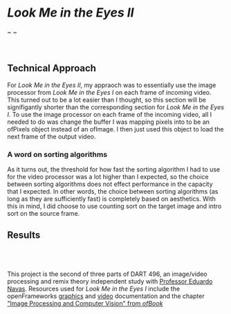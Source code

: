 # _Look Me in the Eyes II_

~      ~
<br><br><br>
## Technical Approach
For _Look Me in the Eyes II_, my appraoch was to essentially use the image processor from _Look Me in the Eyes I_ on each frame of incoming video. This turned out to be a lot easier than I thought, so this section will be signifigantly shorter than the corresponding section for _Look Me in the Eyes I_. To use the image processor on each frame of the incoming video, all I needed to do was change the buffer I was mapping pixels into to be an ofPixels object instead of an ofImage. I then just used this object to load the next frame of the output video.
### A word on sorting algorithms
As it turns out, the threshold for how fast the sorting algorithm I had to use for the video processor was a lot higher than I expected, so the choice between sorting algorithms does not effect performance in the capacity that I expected. In other words, the choice between sorting algorithms (as long as they are sufficiently fast) is completely based on aesthetics. With this in mind, I did choose to use counting sort on the target image and intro sort on the source frame.

## Results



<br><br><br>
This project is the second of three parts of DART 496, an image/video processing and remix theory independent study with [Professor Eduardo Navas](http://navasse.net/docs/index.php). Resources used for _Look Me in the Eyes I_ include the openFrameworks [graphics](https://openframeworks.cc/documentation/graphics/) and [video](https://openframeworks.cc/documentation/video/) documentation and the chapter ["Image Processing and Computer Vision" from _ofBook_](https://openframeworks.cc/ofBook/chapters/image_processing_computer_vision.html)
